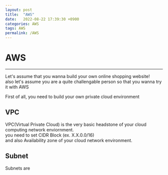 ```yaml
---
layout: post
title:  "AWS"
date:   2022-08-22 17:39:30 +0900
categories: AWS
tags: AWS
permalink: /AWS
---
```


# AWS
* * *

Let's assume that you wanna build your own online shopping website! \
also let's assume you are a quite challengable person so that you wanna try it with AWS

First of all, you need to build your own private cloud environment

## VPC

VPC(Virtual Private Cloud) is the very basic headstone of your cloud computing network enviornment.  
you need to set CIDR Block (ex. X.X.0.0/16) \
and also Availability zone of your cloud network environment.

## Subnet
Subnets are 
